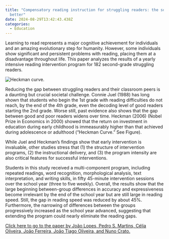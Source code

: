 ```yaml
---
title: "Compensatory reading instruction for struggling readers: the sooner, the
  better"
date: 2024-08-29T13:42:43.438Z
categories:
  - Education
---
```

Learning to read represents a major cognitive achievement for individuals and an amazing evolutionary step for humanity. However, some individuals show significant and persistent problems with reading, placing them at a disadvantage throughout life. This paper analyzes the results of a yearly intensive reading intervention program for 182 second-grade struggling readers. 

![](https://ucarecdn.com/943f75e1-12b6-4556-9409-dd93d780de11/ "Heckman curve.")

Reducing the gap between struggling readers and their classroom peers is a daunting but crucial societal challenge. Connie Juel (1988) has long shown that students who begin the 1st grade with reading difficulties do not reach, by the end of the 4th grade, even the decoding level of good readers starting the 2nd grade. Worse still, past evidence also shows that the gap between good and poor readers widens over time. Heckman (2006) (Nobel Prize in Economics in 2000) showed that the return on investment in education during early childhood is immeasurably higher than that achieved during adolescence or adulthood (“Heckman Curve.” See Figure). 

While Juel and Heckman’s findings show that early intervention is invaluable, other studies stress that (1) the structure of intervention programs, (2) the instructional delivery, and (3) the program intensity are also critical features for successful interventions.

Students in this study received a multi-component program, including repeated readings, word recognition, morphological analysis, text interpretation, and writing skills, in fifty 45-minute intervention sessions over the school year (three to five weekly). Overall, the results show that the large beginning between-group differences in accuracy and expressiveness become irrelevant by the end of the school year but are still large in reading speed. Still, the gap in reading speed was reduced by about 45%. Furthermore, the narrowing of differences between the groups progressively increased as the school year advanced, suggesting that extending the program could nearly eliminate the reading gaps. 

[Click here to go to the paper by João Lopes, Pedro S. Martins, Célia Oliveira, João Ferreira, João Tiago Oliveira, and Nuno Crato.](https://www.sciencedirect.com/science/article/pii/S253038052300014X?via%3Dihub#:~:text=The%20results%20indicate%20that%20the,20.37%20WPM%20for%20treated%20students)